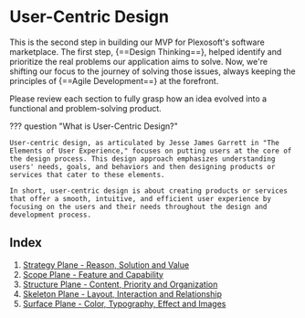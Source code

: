 # User-Centric Design

This is the second step in building our MVP for Plexosoft's software marketplace. The first step, {==Design Thinking==}, helped identify and prioritize the real problems our application aims to solve. Now, we're shifting our focus to the journey of solving those issues, always keeping the principles of {==Agile Development==} at the forefront.

Please review each section to fully grasp how an idea evolved into a functional and problem-solving product.

??? question "What is User-Centric Design?"

    User-centric design, as articulated by Jesse James Garrett in "The Elements of User Experience," focuses on putting users at the core of the design process. This design approach emphasizes understanding users' needs, goals, and behaviors and then designing products or services that cater to these elements.

    In short, user-centric design is about creating products or services that offer a smooth, intuitive, and efficient user experience by focusing on the users and their needs throughout the design and development process.

## Index
1. [Strategy Plane - Reason, Solution and Value](strategy/strategy.md)
2. [Scope Plane - Feature and Capability](scope/scope.md)
3. [Structure Plane - Content, Priority and Organization](structure/structure.md)
4. [Skeleton Plane - Layout, Interaction and Relationship](skeleton/skeleton.md)
5. [Surface Plane - Color, Typography, Effect and Images](surface/surface.md)